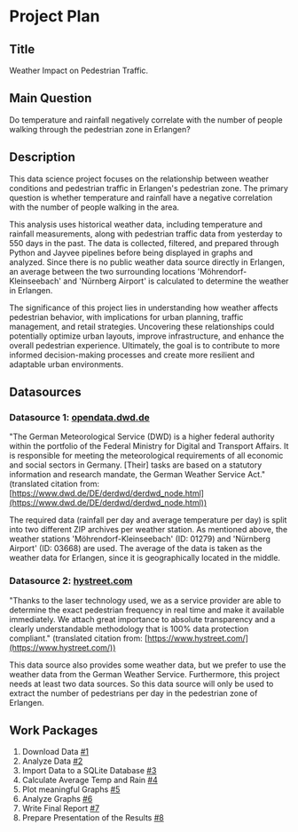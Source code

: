 # Project Plan

## Title

<!-- Give your project a short title. -->

Weather Impact on Pedestrian Traffic.

## Main Question

<!-- Think about one main question you want to answer based on the data. -->

Do temperature and rainfall negatively correlate with the number of people walking through the pedestrian zone in Erlangen?

## Description

<!-- Describe your data science project in max. 200 words. Consider writing about why and how you attempt it. -->

This data science project focuses on the relationship between weather conditions and pedestrian traffic in Erlangen's pedestrian zone. The primary question is whether temperature and rainfall have a negative correlation with the number of people walking in the area.

This analysis uses historical weather data, including temperature and rainfall measurements, along with pedestrian traffic data from yesterday to 550 days in the past. The data is collected, filtered, and prepared through Python and Jayvee pipelines before being displayed in graphs and analyzed. Since there is no public weather data source directly in Erlangen, an average between the two surrounding locations 'Möhrendorf-Kleinseebach' and 'Nürnberg Airport' is calculated to determine the weather in Erlangen.

The significance of this project lies in understanding how weather affects pedestrian behavior, with implications for urban planning, traffic management, and retail strategies. Uncovering these relationships could potentially optimize urban layouts, improve infrastructure, and enhance the overall pedestrian experience. Ultimately, the goal is to contribute to more informed decision-making processes and create more resilient and adaptable urban environments.

## Datasources

<!-- Describe each datasources you plan to use in a section. Use the prefic "DatasourceX" where X is the id of the datasource. -->

### Datasource 1: [opendata.dwd.de](https://opendata.dwd.de)

"The German Meteorological Service (DWD) is a higher federal authority within the portfolio of the Federal Ministry for Digital and Transport Affairs. It is responsible for meeting the meteorological requirements of all economic and social sectors in Germany. \[Their] tasks are based on a statutory information and research mandate, the German Weather Service Act." (translated citation from: [https://www.dwd.de/DE/derdwd/derdwd_node.html](https://www.dwd.de/DE/derdwd/derdwd_node.html))

The required data (rainfall per day and average temperature per day) is split into two different ZIP archives per weather station. As mentioned above, the weather stations 'Möhrendorf-Kleinseebach' (ID: 01279) and 'Nürnberg Airport' (ID: 03668) are used. The average of the data is taken as the weather data for Erlangen, since it is geographically located in the middle.

### Datasource 2: [hystreet.com](https://www.hystreet.com)

"Thanks to the laser technology used, we as a service provider are able to determine the exact pedestrian frequency in real time and make it available immediately. We attach great importance to absolute transparency and a clearly understandable methodology that is 100% data protection compliant." (translated citation from: [https://www.hystreet.com/](https://www.hystreet.com/))

This data source also provides some weather data, but we prefer to use the weather data from the German Weather Service. Furthermore, this project needs at least two data sources. So this data source will only be used to extract the number of pedestrians per day in the pedestrian zone of Erlangen.

## Work Packages

<!-- List of work packages ordered sequentially, each pointing to an issue with more details. -->

1. Download Data [#1][i1]
2. Analyze Data [#2][i2]
3. Import Data to a SQLite Database [#3][i3]
4. Calculate Average Temp and Rain [#4][i4]
5. Plot meaningful Graphs [#5][i5]
6. Analyze Graphs [#6][i6]
7. Write Final Report [#7][i7]
8. Prepare Presentation of the Results [#8][i8]

[i1]: https://github.com/345Mathieu543/fau-made/issues/1
[i2]: https://github.com/345Mathieu543/fau-made/issues/2
[i3]: https://github.com/345Mathieu543/fau-made/issues/3
[i4]: https://github.com/345Mathieu543/fau-made/issues/4
[i5]: https://github.com/345Mathieu543/fau-made/issues/5
[i6]: https://github.com/345Mathieu543/fau-made/issues/6
[i7]: https://github.com/345Mathieu543/fau-made/issues/7
[i8]: https://github.com/345Mathieu543/fau-made/issues/8
